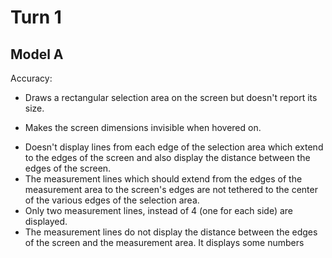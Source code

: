 # Turn 1
## Model A
Accuracy:
- Draws a rectangular selection area on the screen but doesn't report its size.
+ Makes the screen dimensions invisible when hovered on.
- Doesn't display lines from each edge of the selection area which extend to the edges of the screen and also display the distance between the edges of the screen.
- The measurement lines which should extend from the edges of the measurement area to the screen's edges are not tethered to the center of the various edges of the selection area.
- Only two measurement lines, instead of 4 (one for each side) are displayed.
- The measurement lines do not display the distance between the edges of the screen and the measurement area. It displays some numbers 

